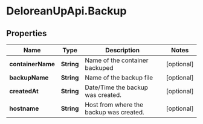 # DeloreanUpApi.Backup

## Properties
Name | Type | Description | Notes
------------ | ------------- | ------------- | -------------
**containerName** | **String** | Name of the container backuped | [optional] 
**backupName** | **String** | Name of the backup file | [optional] 
**createdAt** | **String** | Date/Time the backup was created. | [optional] 
**hostname** | **String** | Host from where the backup was created. | [optional] 


